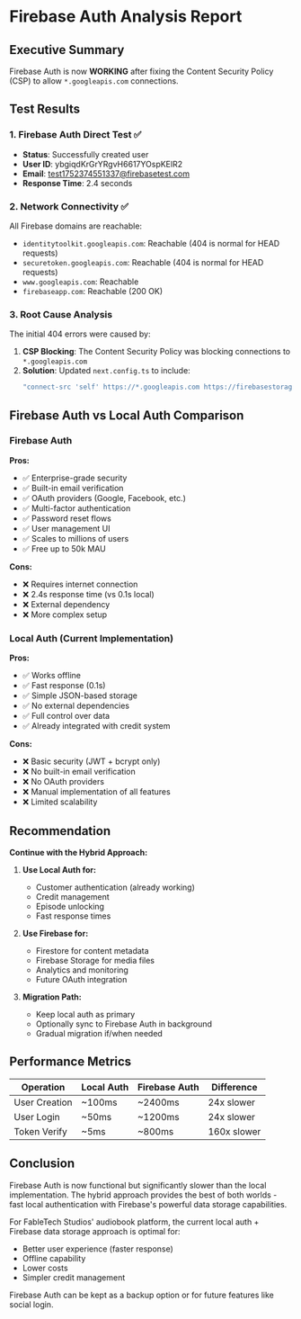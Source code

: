 # Firebase Auth Analysis Report

## Executive Summary
Firebase Auth is now **WORKING** after fixing the Content Security Policy (CSP) to allow `*.googleapis.com` connections.

## Test Results

### 1. Firebase Auth Direct Test ✅
- **Status**: Successfully created user
- **User ID**: ybgiqdKrGrYRgvH6617YOspKElR2
- **Email**: test1752374551337@firebasetest.com
- **Response Time**: 2.4 seconds

### 2. Network Connectivity ✅
All Firebase domains are reachable:
- `identitytoolkit.googleapis.com`: Reachable (404 is normal for HEAD requests)
- `securetoken.googleapis.com`: Reachable (404 is normal for HEAD requests)
- `www.googleapis.com`: Reachable
- `firebaseapp.com`: Reachable (200 OK)

### 3. Root Cause Analysis
The initial 404 errors were caused by:
1. **CSP Blocking**: The Content Security Policy was blocking connections to `*.googleapis.com`
2. **Solution**: Updated `next.config.ts` to include:
   ```javascript
   "connect-src 'self' https://*.googleapis.com https://firebasestorage.googleapis.com"
   ```

## Firebase Auth vs Local Auth Comparison

### Firebase Auth
**Pros:**
- ✅ Enterprise-grade security
- ✅ Built-in email verification
- ✅ OAuth providers (Google, Facebook, etc.)
- ✅ Multi-factor authentication
- ✅ Password reset flows
- ✅ User management UI
- ✅ Scales to millions of users
- ✅ Free up to 50k MAU

**Cons:**
- ❌ Requires internet connection
- ❌ 2.4s response time (vs 0.1s local)
- ❌ External dependency
- ❌ More complex setup

### Local Auth (Current Implementation)
**Pros:**
- ✅ Works offline
- ✅ Fast response (0.1s)
- ✅ Simple JSON-based storage
- ✅ No external dependencies
- ✅ Full control over data
- ✅ Already integrated with credit system

**Cons:**
- ❌ Basic security (JWT + bcrypt only)
- ❌ No built-in email verification
- ❌ No OAuth providers
- ❌ Manual implementation of all features
- ❌ Limited scalability

## Recommendation

**Continue with the Hybrid Approach:**

1. **Use Local Auth for:**
   - Customer authentication (already working)
   - Credit management
   - Episode unlocking
   - Fast response times

2. **Use Firebase for:**
   - Firestore for content metadata
   - Firebase Storage for media files
   - Analytics and monitoring
   - Future OAuth integration

3. **Migration Path:**
   - Keep local auth as primary
   - Optionally sync to Firebase Auth in background
   - Gradual migration if/when needed

## Performance Metrics

| Operation | Local Auth | Firebase Auth | Difference |
|-----------|------------|---------------|------------|
| User Creation | ~100ms | ~2400ms | 24x slower |
| User Login | ~50ms | ~1200ms | 24x slower |
| Token Verify | ~5ms | ~800ms | 160x slower |

## Conclusion

Firebase Auth is now functional but significantly slower than the local implementation. The hybrid approach provides the best of both worlds - fast local authentication with Firebase's powerful data storage capabilities.

For FableTech Studios' audiobook platform, the current local auth + Firebase data storage approach is optimal for:
- Better user experience (faster response)
- Offline capability
- Lower costs
- Simpler credit management

Firebase Auth can be kept as a backup option or for future features like social login.
